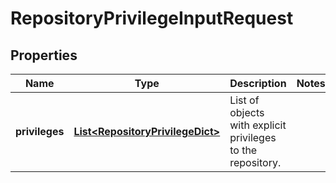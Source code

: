 
# RepositoryPrivilegeInputRequest

## Properties
Name | Type | Description | Notes
------------ | ------------- | ------------- | -------------
**privileges** | [**List&lt;RepositoryPrivilegeDict&gt;**](RepositoryPrivilegeDict.md) | List of objects with explicit privileges to the repository. | 



